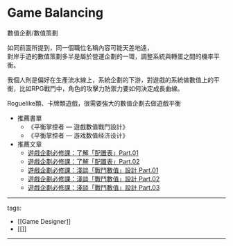 # Game Balancing

數值企劃/數值策劃

如同前面所提到，同一個職位名稱內容可能天差地遠，  
對岸手遊的數值策劃多半是屬於營運企劃的一環，調整系統與轉蛋之間的機率平衡。

我個人則是偏好在生產流水線上，系統企劃的下游，對遊戲的系統做數值上的平衡，比如RPG戰鬥中，角色的攻擊力防禦力要如何決定成長曲線。

Roguelike類、卡牌類遊戲，很需要強大的數值企劃去做遊戲平衡

* 推薦書單
  * 《平衡掌控者 — 遊戲數值戰鬥設計》
  * 《平衡掌控者 ― 游戏数值经济设计》
* 推薦文章
  * [遊戲企劃必修課：了解「配置表」Part.01](https://medium.com/that-game-designer/%E9%81%8A%E6%88%B2%E4%BC%81%E5%8A%83%E7%9A%84%E5%BF%85%E4%BF%AE%E8%AA%B2-%E4%BA%86%E8%A7%A3-%E9%85%8D%E7%BD%AE%E8%A1%A8-part-01-940864623d54)
  * [遊戲企劃必修課：了解「配置表」Part.02](https://medium.com/that-game-designer/%E9%81%8A%E6%88%B2%E4%BC%81%E5%8A%83%E7%9A%84%E5%BF%85%E4%BF%AE%E8%AA%B2-%E4%BA%86%E8%A7%A3-%E9%85%8D%E7%BD%AE%E8%A1%A8-part-02-76cbedd15046)
  * [遊戲企劃必修課：淺談「戰鬥數值」設計 Part.01](https://medium.com/that-game-designer/%E9%81%8A%E6%88%B2%E4%BC%81%E5%8A%83%E5%BF%85%E4%BF%AE%E8%AA%B2-%E6%B7%BA%E8%AB%87-%E6%88%B0%E9%AC%A5%E6%95%B8%E5%80%BC-%E8%A8%AD%E8%A8%88-part-01-41221795460c)
  * [遊戲企劃必修課：淺談「戰鬥數值」設計 Part.02](https://medium.com/that-game-designer/%E9%81%8A%E6%88%B2%E4%BC%81%E5%8A%83%E5%BF%85%E4%BF%AE%E8%AA%B2-%E6%B7%BA%E8%AB%87-%E6%88%B0%E9%AC%A5%E6%95%B8%E5%80%BC-%E8%A8%AD%E8%A8%88-part-02-6dc577eb5143)
  * [遊戲企劃必修課：淺談「戰鬥數值」設計 Part.03](https://medium.com/that-game-designer/%E9%81%8A%E6%88%B2%E4%BC%81%E5%8A%83%E5%BF%85%E4%BF%AE%E8%AA%B2-%E6%B7%BA%E8%AB%87-%E6%88%B0%E9%AC%A5%E6%95%B8%E5%80%BC-%E8%A8%AD%E8%A8%88-part-03-fce766f78a22)



---
tags:
  - [[Game Designer]]
  - [[]]
---